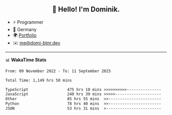 <h2 align="center">👋 Hello! I'm Dominik.</h2>

- ⚡ Programmer
- 📍 Germany
- 🌍 [Portfolio](https://domi-btnr.dev)
- ✉️ [me@domi-btnr.dev](mailto://me@domi-btnr.dev)

---
📊 **WakaTime Stats**
<!--START_SECTION:waka-->

```txt
From: 09 November 2022 - To: 11 September 2025

Total Time: 1,149 hrs 50 mins

TypeScript                 475 hrs 10 mins >>>>>>>>>>---------------   41.33 %
JavaScript                 240 hrs 39 mins >>>>>--------------------   20.93 %
Other                      85 hrs 55 mins  >>-----------------------   07.47 %
Python                     78 hrs 40 mins  >>-----------------------   06.84 %
JSON                       53 hrs 31 mins  >------------------------   04.65 %
```

<!--END_SECTION:waka-->

